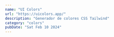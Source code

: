 ```yaml
---
name: "UI Colors"
url: "https://uicolors.app/"
description: "Generador de colores CSS Tailwind"
category: "colors"
pubDate: "Sat Feb 10 2024"
---
```

